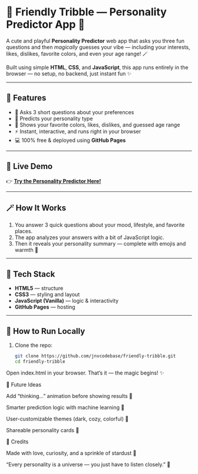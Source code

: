 # 🌈 Friendly Tribble — Personality Predictor App 💫

A cute and playful **Personality Predictor** web app that asks you three fun questions and then *magically* guesses your vibe — including your interests, likes, dislikes, favorite colors, and even your age range! 🪄  

Built using simple **HTML**, **CSS**, and **JavaScript**, this app runs entirely in the browser — no setup, no backend, just instant fun ✨

---

## 💖 Features

- 🧠 Asks 3 short questions about your preferences  
- 💫 Predicts your personality type  
- 🌈 Shows your favorite colors, likes, dislikes, and guessed age range  
- ⚡ Instant, interactive, and runs right in your browser  
- 💻 100% free & deployed using **GitHub Pages**

---

## 🌿 Live Demo

👉 **[Try the Personality Predictor Here!](https://jnvcodebase.github.io/friendly-tribble/)**  


---

## 🪄 How It Works

1. You answer 3 quick questions about your mood, lifestyle, and favorite places.  
2. The app analyzes your answers with a bit of JavaScript logic.  
3. Then it reveals your personality summary — complete with emojis and warmth 💛

---

## 🧩 Tech Stack

- **HTML5** — structure  
- **CSS3** — styling and layout  
- **JavaScript (Vanilla)** — logic & interactivity  
- **GitHub Pages** — hosting  

---

## 🌸 How to Run Locally

1. Clone the repo:
   ```bash
   git clone https://github.com/jnvcodebase/friendly-tribble.git
   cd friendly-tribble
Open index.html in your browser.
That’s it — the magic begins! ✨

💫 Future Ideas

Add “thinking…” animation before showing results 🤔

Smarter prediction logic with machine learning 🧠

User-customizable themes (dark, cozy, colorful) 🎨

Shareable personality cards 🌈

🩵 Credits

Made with love, curiosity, and a sprinkle of stardust 🌷

“Every personality is a universe — you just have to listen closely.” 🌙
